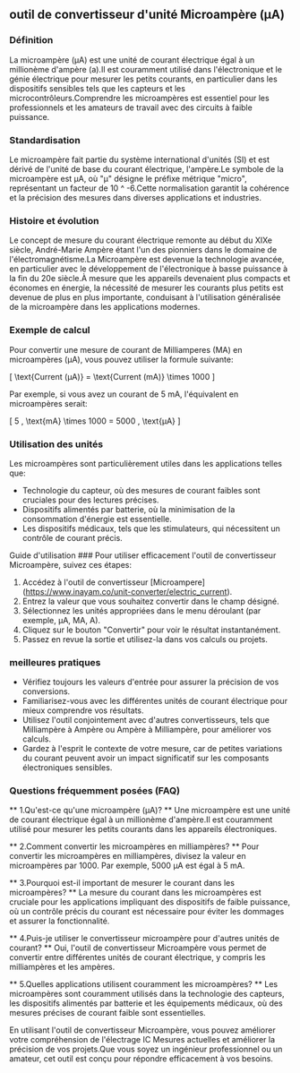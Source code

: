 ## outil de convertisseur d'unité Microampère (µA)

### Définition
La microampère (µA) est une unité de courant électrique égal à un millionème d'ampère (a).Il est couramment utilisé dans l'électronique et le génie électrique pour mesurer les petits courants, en particulier dans les dispositifs sensibles tels que les capteurs et les microcontrôleurs.Comprendre les microampères est essentiel pour les professionnels et les amateurs de travail avec des circuits à faible puissance.

### Standardisation
Le microampère fait partie du système international d'unités (SI) et est dérivé de l'unité de base du courant électrique, l'ampère.Le symbole de la microampère est µA, où "µ" désigne le préfixe métrique "micro", représentant un facteur de 10 ^ -6.Cette normalisation garantit la cohérence et la précision des mesures dans diverses applications et industries.

### Histoire et évolution
Le concept de mesure du courant électrique remonte au début du XIXe siècle, André-Marie Ampère étant l'un des pionniers dans le domaine de l'électromagnétisme.La Microampère est devenue la technologie avancée, en particulier avec le développement de l'électronique à basse puissance à la fin du 20e siècle.À mesure que les appareils devenaient plus compacts et économes en énergie, la nécessité de mesurer les courants plus petits est devenue de plus en plus importante, conduisant à l'utilisation généralisée de la microampère dans les applications modernes.

### Exemple de calcul
Pour convertir une mesure de courant de Milliamperes (MA) en microampères (µA), vous pouvez utiliser la formule suivante:

\[ \text{Current (µA)} = \text{Current (mA)} \times 1000 \]

Par exemple, si vous avez un courant de 5 mA, l'équivalent en microampères serait:

\[ 5 \, \text{mA} \times 1000 = 5000 \, \text{µA} \]

### Utilisation des unités
Les microampères sont particulièrement utiles dans les applications telles que:
- Technologie du capteur, où des mesures de courant faibles sont cruciales pour des lectures précises.
- Dispositifs alimentés par batterie, où la minimisation de la consommation d'énergie est essentielle.
- Les dispositifs médicaux, tels que les stimulateurs, qui nécessitent un contrôle de courant précis.

Guide d'utilisation ###
Pour utiliser efficacement l'outil de convertisseur Microampère, suivez ces étapes:
1. Accédez à l'outil de convertisseur [Microampere] (https://www.inayam.co/unit-converter/electric_current).
2. Entrez la valeur que vous souhaitez convertir dans le champ désigné.
3. Sélectionnez les unités appropriées dans le menu déroulant (par exemple, µA, MA, A).
4. Cliquez sur le bouton "Convertir" pour voir le résultat instantanément.
5. Passez en revue la sortie et utilisez-la dans vos calculs ou projets.

### meilleures pratiques
- Vérifiez toujours les valeurs d'entrée pour assurer la précision de vos conversions.
- Familiarisez-vous avec les différentes unités de courant électrique pour mieux comprendre vos résultats.
- Utilisez l'outil conjointement avec d'autres convertisseurs, tels que Milliampère à Ampère ou Ampère à Milliampère, pour améliorer vos calculs.
- Gardez à l'esprit le contexte de votre mesure, car de petites variations du courant peuvent avoir un impact significatif sur les composants électroniques sensibles.

### Questions fréquemment posées (FAQ)

** 1.Qu'est-ce qu'une microampère (µA)? **
Une microampère est une unité de courant électrique égal à un millionème d'ampère.Il est couramment utilisé pour mesurer les petits courants dans les appareils électroniques.

** 2.Comment convertir les microampères en milliampères? **
Pour convertir les microampères en milliampères, divisez la valeur en microampères par 1000. Par exemple, 5000 µA est égal à 5 ​​mA.

** 3.Pourquoi est-il important de mesurer le courant dans les microampères? **
La mesure du courant dans les microampères est cruciale pour les applications impliquant des dispositifs de faible puissance, où un contrôle précis du courant est nécessaire pour éviter les dommages et assurer la fonctionnalité.

** 4.Puis-je utiliser le convertisseur microampère pour d'autres unités de courant? **
Oui, l'outil de convertisseur Microampère vous permet de convertir entre différentes unités de courant électrique, y compris les milliampères et les ampères.

** 5.Quelles applications utilisent couramment les microampères? **
Les microampères sont couramment utilisés dans la technologie des capteurs, les dispositifs alimentés par batterie et les équipements médicaux, où des mesures précises de courant faible sont essentielles.

En utilisant l'outil de convertisseur Microampère, vous pouvez améliorer votre compréhension de l'électrage IC Mesures actuelles et améliorer la précision de vos projets.Que vous soyez un ingénieur professionnel ou un amateur, cet outil est conçu pour répondre efficacement à vos besoins.